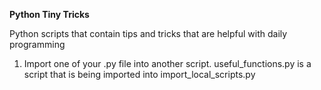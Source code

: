 **Python Tiny Tricks**

Python scripts that contain tips and tricks that are helpful with daily programming

1. Import one of your .py file into another script.
   useful_functions.py is a script that is being imported into import_local_scripts.py
